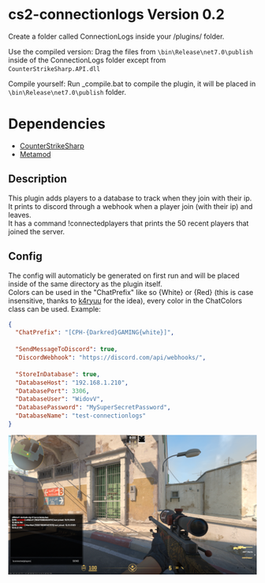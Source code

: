 # cs2-connectionlogs Version 0.2
 Create a folder called ConnectionLogs inside your /plugins/ folder.  
 
 Use the compiled version: Drag the files from `\bin\Release\net7.0\publish` inside of the ConnectionLogs folder except from `CounterStrikeSharp.API.dll`  
 
 Compile yourself: Run _compile.bat to compile the plugin, it will be placed in `\bin\Release\net7.0\publish` folder.

# Dependencies
- [CounterStrikeSharp](https://docs.cssharp.dev/)
- [Metamod](https://www.sourcemm.net/downloads.php/?branch=master)

## Description
This plugin adds players to a database to track when they join with their ip.  
It prints to discord through a webhook when a player join (with their ip) and leaves.  
It has a command !connectedplayers that prints the 50 recent players that joined the server.

## Config
The config will automaticly be generated on first run and will be placed inside of the same directory as the plugin itself.  
Colors can be used in the "ChatPrefix" like so {White} or {Red} (this is case insensitive, thanks to [k4ryuu](https://github.com/K4ryuu) for the idea), every color in the ChatColors class can be used.
Example:
```json
{
  "ChatPrefix": "[CPH-{Darkred}GAMING{white}]",

  "SendMessageToDiscord": true,
  "DiscordWebhook": "https://discord.com/api/webhooks/",

  "StoreInDatabase": true,
  "DatabaseHost": "192.168.1.210",
  "DatabasePort": 3306,
  "DatabaseUser": "WidovV",
  "DatabasePassword": "MySuperSecretPassword",
  "DatabaseName": "test-connectionlogs"
}
```

![Alt text](image.png)

